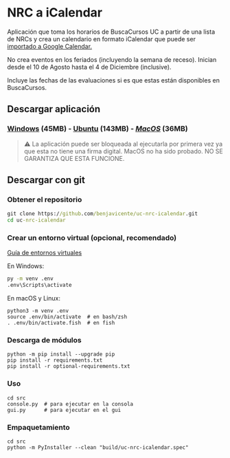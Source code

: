 # NRC a iCalendar

Aplicación que toma los horarios de BuscaCursos UC a partir de una
lista de NRCs y crea un calendario en formato iCalendar que puede
ser [importado a Google Calendar.][gg-import]

No crea eventos en los feriados (incluyendo la semana de receso).
Inician desde el 10 de Agosto hasta el 4 de Diciembre (inclusive).

Incluye las fechas de las evaluaciones si es que estas están
disponibles en BuscaCursos.

## Descargar aplicación

### [Windows] (45MB) - [Ubuntu] (143MB) - _[MacOS]_ (36MB)

> :warning: La aplicación puede ser bloqueada al ejecutarla
> por primera vez ya que esta no tiene una firma digital.
> MacOS no ha sido probado.
> NO SE GARANTIZA QUE ESTA FUNCIONE.

## Descargar con git

### Obtener el repositorio

```cmd
git clone https://github.com/benjavicente/uc-nrc-icalendar.git
cd uc-nrc-icalendar
```

### Crear un entorno virtual (opcional, recomendado)

[Guía de entornos virtuales][venv-guide]

En Windows:

```cmd
py -m venv .env
.env\Scripts\activate
```

En macOS y Linux:

```shell
python3 -m venv .env
source .env/bin/activate  # en bash/zsh
. .env/bin/activate.fish  # en fish
```

### Descarga de módulos

```shell
python -m pip install --upgrade pip
pip install -r requirements.txt
pip install -r optional-requirements.txt
```

### Uso

```shell
cd src
console.py  # para ejecutar en la consola
gui.py      # para ejecutar en el gui
```

### Empaquetamiento

```shell
cd src
python -m PyInstaller --clean "build/uc-nrc-icalendar.spec"
```


[windows]: https://github.com/benjavicente/uc-nrc-icalendar/releases/latest/download/windows.zip
[macOS]: https://github.com/benjavicente/uc-nrc-icalendar/releases/latest/download/macos.zip
[ubuntu]: https://github.com/benjavicente/uc-nrc-icalendar/releases/latest/download/ubuntu.zip
[gg-import]: https://calendar.google.com/calendar/r/settings/export
[venv-guide]: https://packaging.python.org/guides/installing-using-pip-and-virtual-environments/#creating-a-virtual-environment
